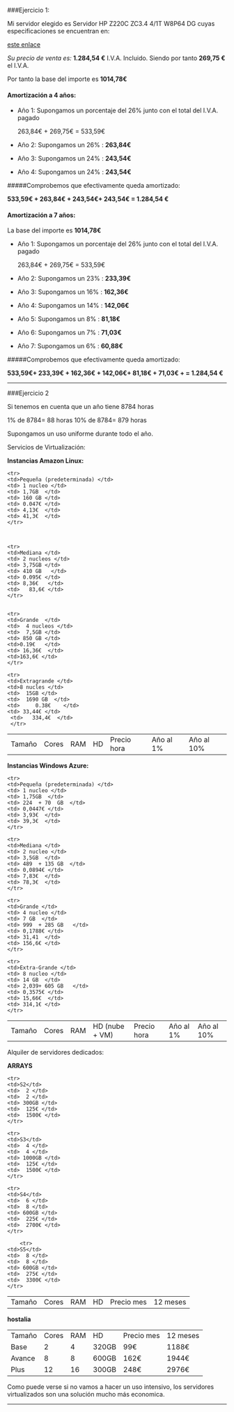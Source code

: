 
###Ejercicio 1:

Mi servidor elegido es Servidor HP  Z220C ZC3.4 4/1T W8P64 DG cuyas especificaciones se encuentran en: 

<p><a href="http://tienda.manchanet.es/catalogo/varios/varios/hp/hp-k-hp-wm476ea-23-k600-z220c-1245-en-paratupc-pid979954.html"> este enlace</a> 

_Su precio de venta es:_     **1.284,54 €** I.V.A. Incluido. 
            Siendo por tanto **269,75 €** el I.V.A.

Por tanto la base del importe es **1014,78€**

#### Amortización a 4 años:

+ Año 1:  Supongamos un porcentaje del 26% junto con el total del I.V.A. pagado   



	263,84€ + 269,75€ = 533,59€

+ Año 2: Supongamos un 26%  :  **263,84€**
+ Año 3: Supongamos un 24%  :  **243,54€**
+ Año 4: Supongamos un 24%  :  **243,54€**

#####Comprobemos que efectivamente queda amortizado:

 **533,59€ + 263,84€ + 243,54€+ 243,54€ = 1.284,54 €**


#### Amortización a 7 años:

La base del importe es **1014,78€**

+ Año 1:  Supongamos un porcentaje del 26% junto con el total del I.V.A. pagado   

	263,84€ + 269,75€ = 533,59€

+ Año 2: Supongamos un 23%  :  **233,39€**
+ Año 3: Supongamos un 16%  :  **162,36€**
+ Año 4: Supongamos un 14%  :  **142,06€**
+ Año 5: Supongamos un 8%  :   **81,18€**
+ Año 6: Supongamos un 7%  :   **71,03€**
+ Año 7: Supongamos un 6%  :   **60,88€**

#####Comprobemos que efectivamente queda amortizado:

 **533,59€+ 233,39€ + 162,36€ + 142,06€+ 81,18€ + 71,03€ +  = 1.284,54 €**

----------------------------------------------------------------------------------------------------
###Ejercicio 2	

Si tenemos en cuenta que un año tiene 8784 horas

1%  de 8784= 88  horas 
10% de 8784= 879 horas

Supongamos un uso uniforme durante todo el año.

Servicios de Virtualización:

	
**Instancias Amazon Linux:**
<table>
	<tr> 
	<td>Tamaño</td>	
	<td>  Cores </td> 
	<td>  RAM </td>  
	<td> HD</td>  
	<td>  Precio  hora  </td>  
	<td> Año al 1% </td>   
	<td>Año al 10% </td> </tr>
 	

 	<tr> 
 	<td>Pequeña (predeterminada) </td> 
 	<td> 1 nucleo </td>  
 	<td> 1,7GB  </td> 
 	<td> 160 GB </td>
 	<td> 0.047€ </td>	
 	<td> 4,13€  </td>	  
 	<td> 41,3€  </td> 
 	</tr>



	<tr>
	<td>Mediana </td>
	<td> 2 nucleos </td>  
	<td> 3,75GB </td>
	<td> 410 GB   </td>
	<td> 0.095€	</td>
    <td> 8,36€   </td>	  
    <td>   83,6€ </td>
    </tr>


	<tr>
	<td>Grande  </td>					
	<td>  4 nucleos </td>
	<td>  7,5GB </td> 
	<td> 850 GB </td>        
	<td>0.19€   </td>	     
	<td> 16,36€  </td>	 
	<td>163,6€ </td> 
	</tr>
	
	<tr>
	<td>Extragrande </td> 			  
	<td>8 nucles </td>  
	<td>  15GB </td> 
	<td>  1690 GB  </td>
	<td>     0.38€    </td>
    <td> 33,44€ </td>	  
     <td>   334,4€  </td> 
     </tr>

</table>


**Instancias Windows Azure:**

<table>
	<tr> 
	<td>Tamaño</td>	
	<td>  Cores </td> 
	<td>  RAM </td>  
	<td> HD (nube + VM)</td>  
	<td>  Precio  hora  </td>  
	<td> Año al 1% </td>   
	<td>Año al 10% </td> </tr>
 	

 	<tr> 
 	<td>Pequeña (predeterminada) </td> 
 	<td> 1 nucleo </td>  
 	<td> 1,75GB  </td> 
 	<td> 224  + 70  GB  </td>
 	<td> 0,0447€ </td>	
 	<td> 3,93€  </td>	  
 	<td> 39,3€  </td> 
 	</tr>

 	<tr> 
 	<td>Mediana </td> 
 	<td> 2 nucleo </td>  
 	<td> 3,5GB  </td> 
 	<td> 489  + 135 GB  </td>
 	<td> 0,0894€ </td>	
 	<td> 7,83€  </td>	  
 	<td> 78,3€  </td> 
 	</tr>

 	<tr> 
 	<td>Grande </td> 
 	<td> 4 nucleo </td>  
 	<td> 7 GB  </td> 
 	<td> 999  + 285 GB   </td>
 	<td> 0,1788€ </td>	
 	<td> 31,41  </td>	  
 	<td> 156,6€ </td> 
 	</tr>

 	<tr> 
 	<td>Extra-Grande </td> 
 	<td> 8 nucleo </td>  
 	<td> 14 GB  </td> 
 	<td> 2,039+ 605 GB   </td>
 	<td> 0,3575€ </td>	
 	<td> 15,66€  </td>	  
 	<td> 314,1€ </td> 
 	</tr>

</table>


Alquiler de servidores dedicados:

**ARRAYS**

<table>
	<tr> 
	<td>Tamaño</td>	
	<td>  Cores </td> 
	<td>  RAM </td>  
	<td> HD </td>  
	<td>  Precio  mes </td>  
	<td> 12 meses </td>   
	</tr>

	<tr> 
	<td>S2</td>	
	<td>  2 </td> 
	<td>  2 </td>  
	<td> 300GB </td>  
	<td>  125€ </td>  
	<td>  1500€ </td>   
	</tr>

	<tr> 
	<td>S3</td>	
	<td>  4 </td> 
	<td>  4 </td>  
	<td> 1000GB </td>  
	<td>  125€ </td>  
	<td>  1500€ </td>   
	</tr>

	<tr> 
	<td>S4</td>	
	<td>  6 </td> 
	<td>  8 </td>  
	<td> 600GB </td>  
	<td>  225€ </td>  
	<td>  2700€ </td>   
	</tr>

		<tr> 
	<td>S5</td>	
	<td>  8 </td> 
	<td>  8 </td>  
	<td> 600GB </td>  
	<td>  275€ </td>  
	<td>  3300€ </td>   
	</tr>

</table>


**hostalia**

<table>
	<tr> 
	<td>Tamaño</td>	
	<td>  Cores </td> 
	<td>  RAM </td>  
	<td> HD </td>  
	<td>  Precio  mes </td>  
	<td> 12 meses </td>   
	</tr>

<tr> 
	<td>Base</td>	
	<td>  2 </td> 
	<td>  4 </td>  
	<td> 320GB </td>  
	<td>  99€ </td>  
	<td>  1188€ </td>   
	</tr>

<tr> 
	<td>Avance</td>	
	<td>  8 </td> 
	<td>  8 </td>  
	<td> 600GB </td>  
	<td>  162€ </td>  
	<td>  1944€ </td>   
	</tr>

<tr> 
	<td>Plus</td>	
	<td>  12 </td> 
	<td>  16 </td>  
	<td> 300GB </td>  
	<td>  248€ </td>  
	<td>  2976€ </td>   
	</tr>

</table>

Como puede verse si no vamos a hacer un uso intensivo, los servidores virtualizados son una solución mucho más economica.

------------------------------------------------------------------------------------------------------
